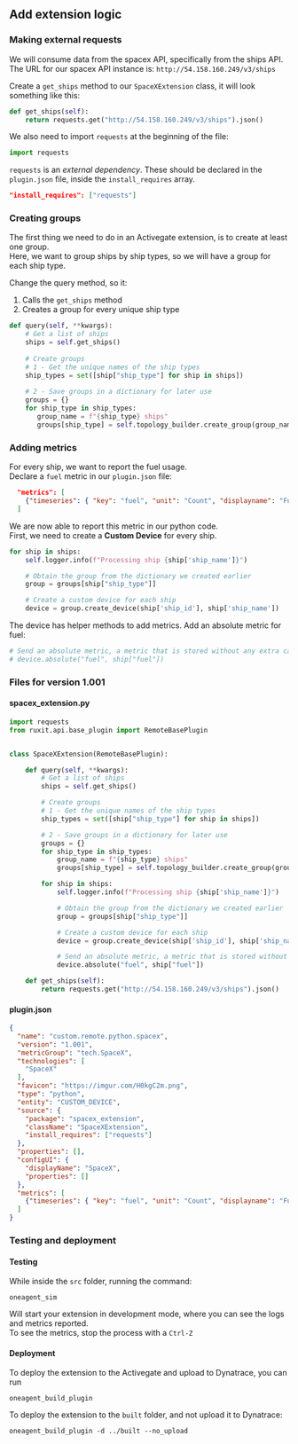 ## Add extension logic

### Making external requests

We will consume data from the spacex API, specifically from the ships API.  
The URL for our spacex API instance is: `http://54.158.160.249/v3/ships`

Create a `get_ships` method to our `SpaceXExtension` class, it will look something like this:

```python
def get_ships(self):
    return requests.get("http://54.158.160.249/v3/ships").json()
```

We also need to import `requests` at the beginning of the file:
  
```python
import requests
```

  
`requests` is an *external dependency*. These should be declared in the `plugin.json` file, inside the `install_requires` array.

```json
"install_requires": ["requests"]
```


### Creating groups

The first thing we need to do in an Activegate extension, is to create at least one group.  
Here, we want to group ships by ship types, so we will have a group for each ship type.

Change the query method, so it:

1. Calls the `get_ships` method
2. Creates a group for every unique ship type

```python
def query(self, **kwargs):
    # Get a list of ships
    ships = self.get_ships()
   
    # Create groups
    # 1 - Get the unique names of the ship types
    ship_types = set([ship["ship_type"] for ship in ships])
    
    # 2 - Save groups in a dictionary for later use
    groups = {}
    for ship_type in ship_types:
       group_name = f"{ship_type} ships"
       groups[ship_type] = self.topology_builder.create_group(group_name, group_name)

```


### Adding metrics 

For every ship, we want to report the fuel usage.  
Declare a `fuel` metric in our `plugin.json` file:

```json
  "metrics": [
    {"timeseries": { "key": "fuel", "unit": "Count", "displayname": "Fuel" }}
  ]
```

We are now able to report this metric in our python code.  
First, we need to create a **Custom Device** for every ship.


```python
for ship in ships:
    self.logger.info(f"Processing ship {ship['ship_name']}")

    # Obtain the group from the dictionary we created earlier
    group = groups[ship["ship_type"]]

    # Create a custom device for each ship
    device = group.create_device(ship['ship_id'], ship['ship_name'])
```

The device has helper methods to add metrics. Add an absolute metric for fuel:

```python
# Send an absolute metric, a metric that is stored without any extra calculation
# device.absolute("fuel", ship["fuel"])
```

### Files for version 1.001

#### spacex_extension.py

```python
import requests
from ruxit.api.base_plugin import RemoteBasePlugin


class SpaceXExtension(RemoteBasePlugin):

    def query(self, **kwargs):
        # Get a list of ships
        ships = self.get_ships()

        # Create groups
        # 1 - Get the unique names of the ship types
        ship_types = set([ship["ship_type"] for ship in ships])

        # 2 - Save groups in a dictionary for later use
        groups = {}
        for ship_type in ship_types:
            group_name = f"{ship_type} ships"
            groups[ship_type] = self.topology_builder.create_group(group_name, group_name)

        for ship in ships:
            self.logger.info(f"Processing ship {ship['ship_name']}")

            # Obtain the group from the dictionary we created earlier
            group = groups[ship["ship_type"]]

            # Create a custom device for each ship
            device = group.create_device(ship['ship_id'], ship['ship_name'])

            # Send an absolute metric, a metric that is stored without any extra calculation
            device.absolute("fuel", ship["fuel"])

    def get_ships(self):
        return requests.get("http://54.158.160.249/v3/ships").json()

```

#### plugin.json

```json
{
  "name": "custom.remote.python.spacex",
  "version": "1.001",
  "metricGroup": "tech.SpaceX",
  "technologies": [
    "SpaceX"
  ],
  "favicon": "https://imgur.com/H0kgC2m.png",
  "type": "python",
  "entity": "CUSTOM_DEVICE",
  "source": {
    "package": "spacex_extension",
    "className": "SpaceXExtension",
    "install_requires": ["requests"]
  },
  "properties": [],
  "configUI": {
    "displayName": "SpaceX",
    "properties": []
  },
  "metrics": [
    {"timeseries": { "key": "fuel", "unit": "Count", "displayname": "Fuel" }}
  ]
}
```

### Testing and deployment


#### Testing

While inside the `src` folder, running the command: 

`oneagent_sim`

Will start your extension in development mode, where you can see the logs and metrics reported.  
To see the metrics, stop the process with a `Ctrl-Z`

#### Deployment

To deploy the extension to the Activegate and upload to Dynatrace, you can run

`oneagent_build_plugin`

To deploy the extension to the `built` folder, and not upload it to Dynatrace:

`oneagent_build_plugin -d ../built --no_upload`

